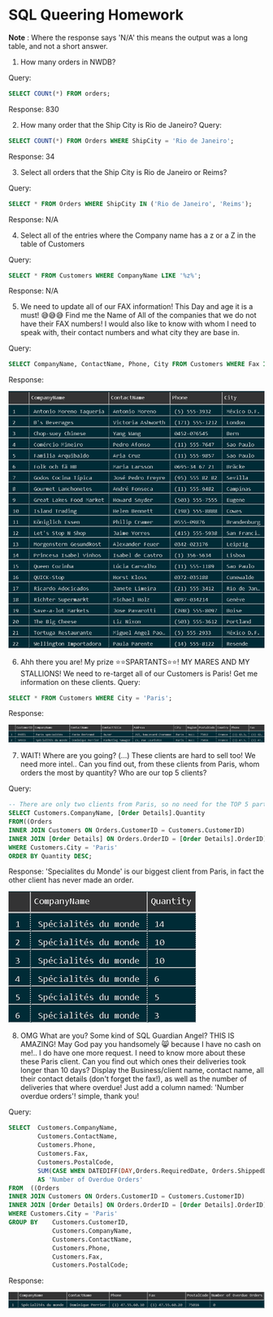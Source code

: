 # SQL Queering Homework 
__Note__ : Where the response says 'N/A' this means the output was a long table, and not a short answer. 


1. How many orders in NWDB?

Query:
```sql
SELECT COUNt(*) FROM orders;
```

Response: 830

2. How many order that the Ship City is Rio de Janeiro?
Query:
```sql
SELECT COUNT(*) FROM Orders WHERE ShipCity = 'Rio de Janeiro';
```

Response: 34

3. Select all orders that the Ship City is Rio de Janeiro or Reims?

Query:
```sql
SELECT * FROM Orders WHERE ShipCity IN ('Rio de Janeiro', 'Reims');
```

Response: N/A

4. Select all of the entries where the Company name has a z or a Z in the table of Customers

Query:
```sql
SELECT * FROM Customers WHERE CompanyName LIKE '%z%';
```

Response: N/A

5. We need to update all of our FAX information! This Day and age it is a must! 😅😅😅 Find me the Name of All of the companies that we do not have their FAX numbers! I would also like to know with whom I need to speak with, their contact numbers and what city they are base in.

Query:
```sql
SELECT CompanyName, ContactName, Phone, City FROM Customers WHERE Fax IS NULL;
```


Response:

![](Q5.png)


6. Ahh there you are! My prize ⭐⭐SPARTANTS⭐⭐! MY MARES AND MY STALLIONS! We need to re-target all of our Customers is Paris! Get me information on these clients.
Query:
```sql
SELECT * FROM Customers WHERE City = 'Paris';
```

Response:

![](Q6.png)

7. WAIT! Where are you going? (...) These clients are hard to sell too! We need more intel.. Can you find out, from these clients from Paris, whom orders the most by quantity? Who are our top 5 clients?

Query:
```sql
-- There are only two clients from Paris, so no need for the TOP 5 part
SELECT Customers.CompanyName, [Order Details].Quantity
FROM((Orders
INNER JOIN Customers ON Orders.CustomerID = Customers.CustomerID)
INNER JOIN [Order Details] ON Orders.OrderID = [Order Details].OrderID) 
WHERE Customers.City = 'Paris'
ORDER BY Quantity DESC;
```

Response:
'Specialites du Monde' is our biggest client from Paris, in fact the other client has never made an order. 

![](Q7.png)

8. OMG What are you? Some kind of SQL Guardian Angel? THIS IS AMAZING! May God pay you handsomely 😸 because I have no cash on me!.. I do have one more request. I need to know more about these these Paris client. Can you find out which ones their deliveries took longer than 10 days? Display the Business/client name, contact name, all their contact details (don't forget the fax!), as well as the number of deliveries that where overdue! Just add a column named: 'Number overdue orders'! simple, thank you!

Query:
```sql
SELECT  Customers.CompanyName, 
        Customers.ContactName,
        Customers.Phone,
        Customers.Fax,
        Customers.PostalCode,
        SUM(CASE WHEN DATEDIFF(DAY,Orders.RequiredDate, Orders.ShippedDate)>10 THEN 1 ELSE 0 END)
        AS 'Number of Overdue Orders'
FROM  ((Orders
INNER JOIN Customers ON Orders.CustomerID = Customers.CustomerID)
INNER JOIN [Order Details] ON Orders.OrderID = [Order Details].OrderID) 
WHERE Customers.City = 'Paris'
GROUP BY    Customers.CustomerID,
            Customers.CompanyName,
            Customers.ContactName,
            Customers.Phone,
            Customers.Fax,
            Customers.PostalCode;
```

Response:

![](Q8.png)